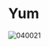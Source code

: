 # Yum

![040021](https://user-images.githubusercontent.com/50277379/139855746-b14851f4-87f0-4725-87ea-503eb21efd73.jpg)
